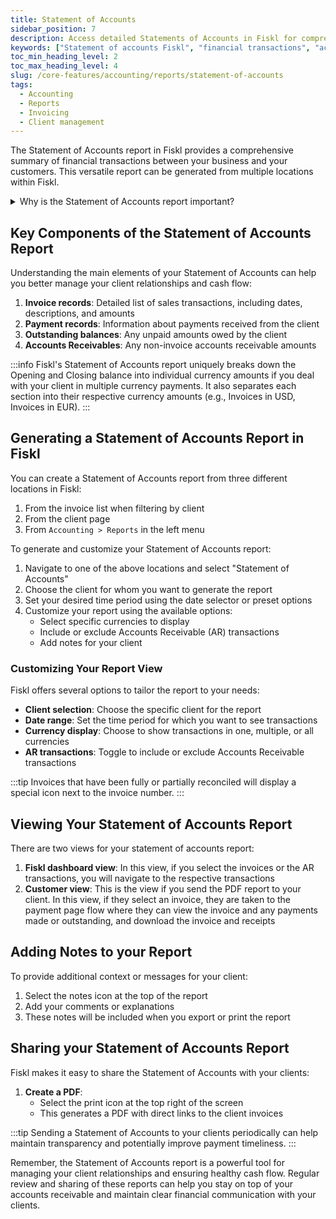 ```yaml
---
title: Statement of Accounts
sidebar_position: 7
description: Access detailed Statements of Accounts in Fiskl for comprehensive transaction summaries between your business and customers.
keywords: ["Statement of accounts Fiskl", "financial transactions", "accounting reports", "business finance"]
toc_min_heading_level: 2
toc_max_heading_level: 4
slug: /core-features/accounting/reports/statement-of-accounts
tags:
  - Accounting
  - Reports
  - Invoicing
  - Client management
---
```


The Statement of Accounts report in Fiskl provides a comprehensive summary of financial transactions between your business and your customers. This versatile report can be generated from multiple locations within Fiskl.

<details>
<summary>Why is the Statement of Accounts report important?</summary>

The Statement of Accounts report is essential because it:

- Summarizes all financial transactions with a specific client
- Helps track outstanding balances and payment history
- Supports effective accounts receivable management
- Aids in assessing customer creditworthiness
- Helps clearly communicate with clients about their financial standing
- Some businesses request a statement of accounts periodically or before settling any invoices

</details>

## Key Components of the Statement of Accounts Report

Understanding the main elements of your Statement of Accounts can help you better manage your client relationships and cash flow:

1. **Invoice records**: Detailed list of sales transactions, including dates, descriptions, and amounts
2. **Payment records**: Information about payments received from the client
3. **Outstanding balances**: Any unpaid amounts owed by the client
4. **Accounts Receivables**: Any non-invoice accounts receivable amounts

:::info
Fiskl's Statement of Accounts report uniquely breaks down the Opening and Closing balance into individual currency amounts if you deal with your client in multiple currency payments. It also separates each section into their respective currency amounts (e.g., Invoices in USD, Invoices in EUR).
:::

## Generating a Statement of Accounts Report in Fiskl

You can create a Statement of Accounts report from three different locations in Fiskl:

1. From the invoice list when filtering by client
2. From the client page
3. From `Accounting > Reports` in the left menu

To generate and customize your Statement of Accounts report:

1. Navigate to one of the above locations and select "Statement of Accounts"
2. Choose the client for whom you want to generate the report
3. Set your desired time period using the date selector or preset options
4. Customize your report using the available options:
   - Select specific currencies to display
   - Include or exclude Accounts Receivable (AR) transactions
   - Add notes for your client

### Customizing Your Report View

Fiskl offers several options to tailor the report to your needs:

- **Client selection**: Choose the specific client for the report
- **Date range**: Set the time period for which you want to see transactions
- **Currency display**: Choose to show transactions in one, multiple, or all currencies
- **AR transactions**: Toggle to include or exclude Accounts Receivable transactions

:::tip
Invoices that have been fully or partially reconciled will display a special icon next to the invoice number.
:::

## Viewing Your Statement of Accounts Report

There are two views for your statement of accounts report:

1. **Fiskl dashboard view**: In this view, if you select the invoices or the AR transactions, you will navigate to the respective transactions
2. **Customer view**: This is the view if you send the PDF report to your client. In this view, if they select an invoice, they are taken to the payment page flow where they can view the invoice and any payments made or outstanding, and download the invoice and receipts

## Adding Notes to your Report

To provide additional context or messages for your client:

1. Select the notes icon at the top of the report
2. Add your comments or explanations
3. These notes will be included when you export or print the report

## Sharing your Statement of Accounts Report

Fiskl makes it easy to share the Statement of Accounts with your clients:

1. **Create a PDF**:
   - Select the print icon at the top right of the screen
   - This generates a PDF with direct links to the client invoices

:::tip
Sending a Statement of Accounts to your clients periodically can help maintain transparency and potentially improve payment timeliness.
:::

Remember, the Statement of Accounts report is a powerful tool for managing your client relationships and ensuring healthy cash flow. Regular review and sharing of these reports can help you stay on top of your accounts receivable and maintain clear financial communication with your clients.
